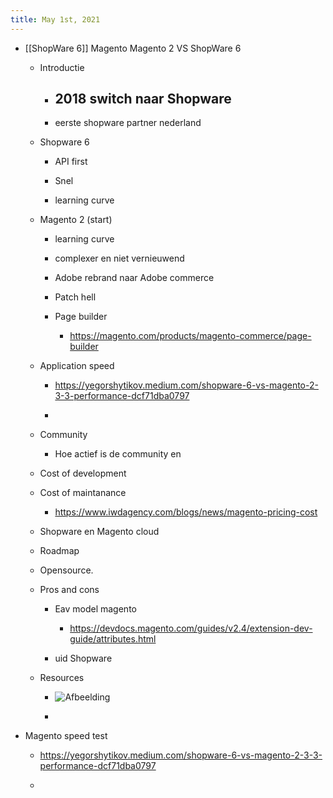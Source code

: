 ```yaml
---
title: May 1st, 2021
---
```


- [[ShopWare 6]] Magento Magento 2 VS ShopWare 6
	 - Introductie
		 - 2018 switch naar Shopware
			 - 

		 - eerste shopware partner nederland

	 - Shopware 6 
		 - API first

		 - Snel

		 - learning curve

	 - Magento 2 (start)
		 - learning curve

		 - complexer en niet vernieuwend

		 - Adobe rebrand naar Adobe commerce

		 - Patch hell

		 - Page builder 
			 - https://magento.com/products/magento-commerce/page-builder

	 - Application speed 
		 - https://yegorshytikov.medium.com/shopware-6-vs-magento-2-3-3-performance-dcf71dba0797

		 - 

	 - Community
		 - Hoe actief is de community en

	 - Cost of development

	 - Cost of maintanance
		 - https://www.iwdagency.com/blogs/news/magento-pricing-cost

	 - Shopware en Magento cloud

	 - Roadmap

	 - Opensource.

	 - Pros and cons
		 - Eav model magento
			 - https://devdocs.magento.com/guides/v2.4/extension-dev-guide/attributes.html

		 - uid Shopware

	 - Resources
		 - ![Afbeelding](https://pbs.twimg.com/media/EzpoL9yXMAEjUss?format=jpg&name=small)

		 - 

- Magento speed test
	 - https://yegorshytikov.medium.com/shopware-6-vs-magento-2-3-3-performance-dcf71dba0797

	 - 
